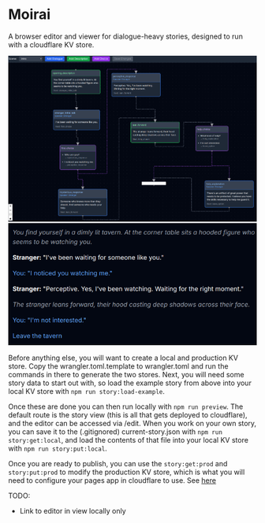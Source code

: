 # Moirai

A browser editor and viewer for dialogue-heavy stories, designed to run with a cloudflare KV store.

![Editor](/example/example-edit.png?raw=true "Editor")
![Viewer](/example/example-view.png?raw=true "Viewer")

Before anything else, you will want to create a local and production KV store. Copy the wrangler.toml.template to
wrangler.toml and run the commands in there to generate the two stores. Next, you will need some story data to start
out with, so load the example story from above into your local KV store with `npm run story:load-example`.

Once these are done you can then run locally with `npm run preview`. The default route is the story view (this is all 
that gets deployed to cloudflare), and the editor can be accessed via /edit. When you work on your own story, you can 
save it to the (.gitignored) current-story.json with `npm run story:get:local`, and load the contents of that file into 
your local KV store with `npm run story:put:local`.

Once you are ready to publish, you can use the `story:get:prod` and `story:put:prod` to modify the production KV store,
which is what you will need to configure your pages app in cloudflare to use. See 
[here](https://developers.cloudflare.com/pages/framework-guides/deploy-a-remix-site/)

TODO:

 - Link to editor in view locally only

